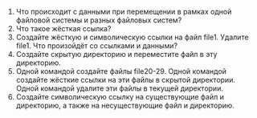 1. Что происходит с данными при перемещении в рамках одной файловой системы и разных файловых систем?
2. Что такое жёсткая ссылка?
3. Создайте жёсткую и символическую ссылки на файл file1. Удалите file1. Что произойдёт со ссылками и данными?
4. Создайте скрытую директорию и переместите файл в эту директорию. 
5. Одной командой создайте файлы file20-29. Одной командой создайте жёсткие ссылки на эти файлы в скрытой директории. Одной командой удалите эти файлы в текущей директории. 
6. Создайте символическую ссылку на существующие файл и директорию, а также на несуществующие файл и директорию. 